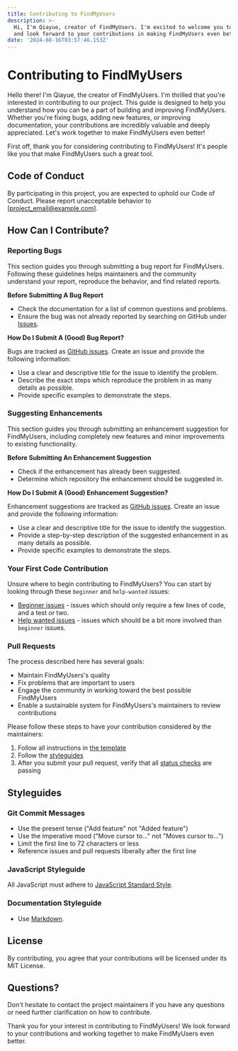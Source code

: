 ```yaml
---
title: Contributing to FindMyUsers
description: >-
  Hi, I'm Qiayue, creator of FindMyUsers. I'm excited to welcome you to our project
  and look forward to your contributions in making FindMyUsers even better!
date: '2024-08-16T03:57:46.153Z'
---
```

# Contributing to FindMyUsers

Hello there! I'm Qiayue, the creator of FindMyUsers. I'm thrilled that you're interested in contributing to our project. This guide is designed to help you understand how you can be a part of building and improving FindMyUsers. Whether you're fixing bugs, adding new features, or improving documentation, your contributions are incredibly valuable and deeply appreciated. Let's work together to make FindMyUsers even better!

First off, thank you for considering contributing to FindMyUsers! It's people like you that make FindMyUsers such a great tool.

## Code of Conduct

By participating in this project, you are expected to uphold our Code of Conduct. Please report unacceptable behavior to [project_email@example.com].

## How Can I Contribute?

### Reporting Bugs

This section guides you through submitting a bug report for FindMyUsers. Following these guidelines helps maintainers and the community understand your report, reproduce the behavior, and find related reports.

**Before Submitting A Bug Report**

* Check the documentation for a list of common questions and problems.
* Ensure the bug was not already reported by searching on GitHub under [Issues](https://github.com/yourusername/findmyusers/issues).

**How Do I Submit A (Good) Bug Report?**

Bugs are tracked as [GitHub issues](https://guides.github.com/features/issues/). Create an issue and provide the following information:

* Use a clear and descriptive title for the issue to identify the problem.
* Describe the exact steps which reproduce the problem in as many details as possible.
* Provide specific examples to demonstrate the steps.

### Suggesting Enhancements

This section guides you through submitting an enhancement suggestion for FindMyUsers, including completely new features and minor improvements to existing functionality.

**Before Submitting An Enhancement Suggestion**

* Check if the enhancement has already been suggested.
* Determine which repository the enhancement should be suggested in.

**How Do I Submit A (Good) Enhancement Suggestion?**

Enhancement suggestions are tracked as [GitHub issues](https://guides.github.com/features/issues/). Create an issue and provide the following information:

* Use a clear and descriptive title for the issue to identify the suggestion.
* Provide a step-by-step description of the suggested enhancement in as many details as possible.
* Provide specific examples to demonstrate the steps.

### Your First Code Contribution

Unsure where to begin contributing to FindMyUsers? You can start by looking through these `beginner` and `help-wanted` issues:

* [Beginner issues](https://github.com/yourusername/findmyusers/labels/beginner) - issues which should only require a few lines of code, and a test or two.
* [Help wanted issues](https://github.com/yourusername/findmyusers/labels/help%20wanted) - issues which should be a bit more involved than `beginner` issues.

### Pull Requests

The process described here has several goals:

- Maintain FindMyUsers's quality
- Fix problems that are important to users
- Engage the community in working toward the best possible FindMyUsers
- Enable a sustainable system for FindMyUsers's maintainers to review contributions

Please follow these steps to have your contribution considered by the maintainers:

1. Follow all instructions in [the template](PULL_REQUEST_TEMPLATE.md)
2. Follow the [styleguides](#styleguides)
3. After you submit your pull request, verify that all [status checks](https://help.github.com/articles/about-status-checks/) are passing

## Styleguides

### Git Commit Messages

* Use the present tense ("Add feature" not "Added feature")
* Use the imperative mood ("Move cursor to..." not "Moves cursor to...")
* Limit the first line to 72 characters or less
* Reference issues and pull requests liberally after the first line

### JavaScript Styleguide

All JavaScript must adhere to [JavaScript Standard Style](https://standardjs.com/).

### Documentation Styleguide

* Use [Markdown](https://daringfireball.net/projects/markdown/).

## License

By contributing, you agree that your contributions will be licensed under its MIT License.

## Questions?

Don't hesitate to contact the project maintainers if you have any questions or need further clarification on how to contribute.

Thank you for your interest in contributing to FindMyUsers! We look forward to your contributions and working together to make FindMyUsers even better.
